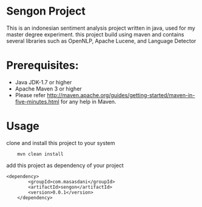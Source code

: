 Sengon Project
==============

This is an indonesian sentiment analysis project written in java, used for my master degree experiment.
this project build using maven and contains several libraries such as OpenNLP, Apache Lucene, and Language Detector

Prerequisites:
==============
*	Java JDK-1.7 or higher
*	Apache Maven 3 or higher
*	Please refer http://maven.apache.org/guides/getting-started/maven-in-five-minutes.html for any help in Maven.

Usage
=====

clone and install this project to your system

        mvn clean install

add this project as dependency of your project

	<dependency>
            <groupId>com.masasdani</groupId>
            <artifactId>sengon</artifactId>
            <version>0.0.1</version>
        </dependency>

